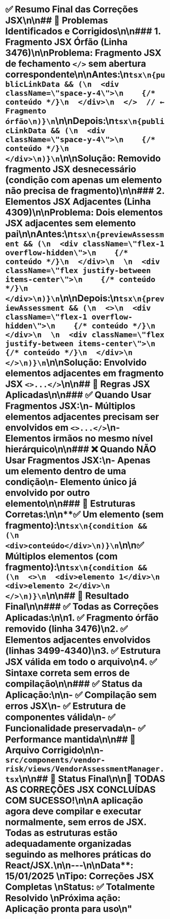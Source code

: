 # ✅ Resumo Final das Correções JSX\n\n## 🎯 Problemas Identificados e Corrigidos\n\n### 1. **Fragmento JSX Órfão (Linha 3476)**\n\n**Problema**: Fragmento JSX de fechamento `</>` sem abertura correspondente\n\n**Antes:**\n```tsx\n{publicLinkData && (\n  <div className=\"space-y-4\">\n    {/* conteúdo */}\n  </div>\n  </>  // ← Fragmento órfão\n)}\n```\n\n**Depois:**\n```tsx\n{publicLinkData && (\n  <div className=\"space-y-4\">\n    {/* conteúdo */}\n  </div>\n)}\n```\n\n**Solução**: Removido fragmento JSX desnecessário (condição com apenas um elemento não precisa de fragmento)\n\n### 2. **Elementos JSX Adjacentes (Linha 4309)**\n\n**Problema**: Dois elementos JSX adjacentes sem elemento pai\n\n**Antes:**\n```tsx\n{previewAssessment && (\n  <div className=\"flex-1 overflow-hidden\">\n    {/* conteúdo */}\n  </div>\n  \n  <div className=\"flex justify-between items-center\">\n    {/* conteúdo */}\n  </div>\n)}\n```\n\n**Depois:**\n```tsx\n{previewAssessment && (\n  <>\n  <div className=\"flex-1 overflow-hidden\">\n    {/* conteúdo */}\n  </div>\n  \n  <div className=\"flex justify-between items-center\">\n    {/* conteúdo */}\n  </div>\n  </>\n)}\n```\n\n**Solução**: Envolvido elementos adjacentes em fragmento JSX `<>...</>`\n\n## 📝 Regras JSX Aplicadas\n\n### ✅ **Quando Usar Fragmentos JSX:**\n- **Múltiplos elementos adjacentes** precisam ser envolvidos em `<>...</>`\n- **Elementos irmãos** no mesmo nível hierárquico\n\n### ❌ **Quando NÃO Usar Fragmentos JSX:**\n- **Apenas um elemento** dentro de uma condição\n- **Elemento único** já envolvido por outro elemento\n\n### 🔧 **Estruturas Corretas:**\n\n**✅ Um elemento (sem fragmento):**\n```tsx\n{condition && (\n  <div>conteúdo</div>\n)}\n```\n\n**✅ Múltiplos elementos (com fragmento):**\n```tsx\n{condition && (\n  <>\n  <div>elemento 1</div>\n  <div>elemento 2</div>\n  </>\n)}\n```\n\n## 🎉 Resultado Final\n\n### ✅ **Todas as Correções Aplicadas:**\n\n1. ✅ **Fragmento órfão removido** (linha 3476)\n2. ✅ **Elementos adjacentes envolvidos** (linhas 3499-4340)\n3. ✅ **Estrutura JSX válida** em todo o arquivo\n4. ✅ **Sintaxe correta** sem erros de compilação\n\n### ✅ **Status da Aplicação:**\n\n- ✅ **Compilação sem erros JSX**\n- ✅ **Estrutura de componentes válida**\n- ✅ **Funcionalidade preservada**\n- ✅ **Performance mantida**\n\n## 📁 Arquivo Corrigido\n\n- **`src/components/vendor-risk/views/VendorAssessmentManager.tsx`**\n\n## 🚀 Status Final\n\n**🎉 TODAS AS CORREÇÕES JSX CONCLUÍDAS COM SUCESSO!**\n\nA aplicação agora deve compilar e executar normalmente, sem erros de JSX. Todas as estruturas estão adequadamente organizadas seguindo as melhores práticas do React/JSX.\n\n---\n\n**Data**: 15/01/2025  \n**Tipo**: Correções JSX Completas  \n**Status**: ✅ Totalmente Resolvido  \n**Próxima ação**: Aplicação pronta para uso\n"